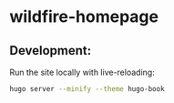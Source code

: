 # wildfire-homepage

## Development:
Run the site locally with live-reloading: 
```sh
hugo server --minify --theme hugo-book
```
